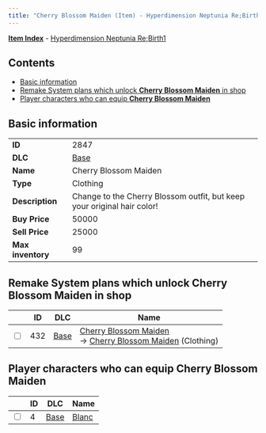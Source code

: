 ```yaml
---
title: "Cherry Blossom Maiden (Item) - Hyperdimension Neptunia Re;Birth1"
---
```


[**Item Index**](/neptunia/rb1/item/index.html) - [Hyperdimension Neptunia Re;Birth1](/neptunia/rb1)

## Contents

- [Basic information](#basic-information)
- [Remake System plans which unlock **Cherry Blossom Maiden** in shop](#remake-system-plans-which-unlock-cherry-blossom-maiden-in-shop)
- [Player characters who can equip **Cherry Blossom Maiden**](#player-characters-who-can-equip-cherry-blossom-maiden)

## Basic information

|   |   |
| -- | -- |
| **ID** | 2847 |
| **DLC** | [Base](/neptunia/rb1/dlc/1-base.html) |
| **Name** | Cherry Blossom Maiden |
| **Type** | Clothing |
| **Description** | Change to the Cherry Blossom outfit, but keep your original hair color! |
| **Buy Price** | 50000 |
| **Sell Price** | 25000 |
| **Max inventory** | 99 |


## Remake System plans which unlock **Cherry Blossom Maiden** in shop

|    | ID | DLC | Name |
| -- | -- | --- | ---- |
| <input type="checkbox" id="rb1-remake-1-432" class="trackbox" /> | 432 | [Base](/neptunia/rb1/dlc/1-base.html) | [Cherry Blossom Maiden](/neptunia/rb1/remake/1-432-cherry-blossom-maiden.html)<br /> → [Cherry Blossom Maiden](/neptunia/rb1/item/1-2847-cherry-blossom-maiden.html) (Clothing) |


## Player characters who can equip **Cherry Blossom Maiden**

|    | ID | DLC | Name |
| -- | -- | --- | ---- |
| <input type="checkbox" id="rb1-player-1-4" class="trackbox" /> | 4 | [Base](/neptunia/rb1/dlc/1-base.html) | [Blanc](/neptunia/rb1/player/1-4-blanc.html) |

